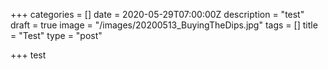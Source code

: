 +++
categories = []
date = 2020-05-29T07:00:00Z
description = "test"
draft = true
image = "/images/20200513_BuyingTheDips.jpg"
tags = []
title = "Test"
type = "post"

+++
test